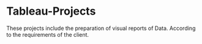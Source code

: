 # Tableau-Projects
These projects include the preparation of visual reports of Data. According to the requirements of the client.
